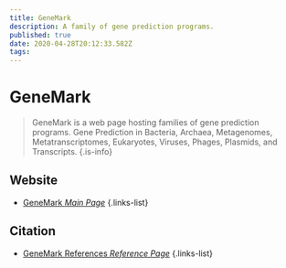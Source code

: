 ```yaml
---
title: GeneMark
description: A family of gene prediction programs.
published: true
date: 2020-04-28T20:12:33.582Z
tags: 
---
```


# GeneMark

> GeneMark is a web page hosting families of gene prediction programs.
&NewLine;
Gene Prediction in Bacteria, Archaea, Metagenomes, Metatranscriptomes, Eukaryotes, Viruses, Phages, Plasmids, and Transcripts.
{.is-info}

 

## Website 

- [GeneMark *Main Page*](http://exon.gatech.edu/GeneMark/)
{.links-list}

## Citation

- [GeneMark References *Reference Page*](http://exon.gatech.edu/GeneMark/references.html)
{.links-list}

